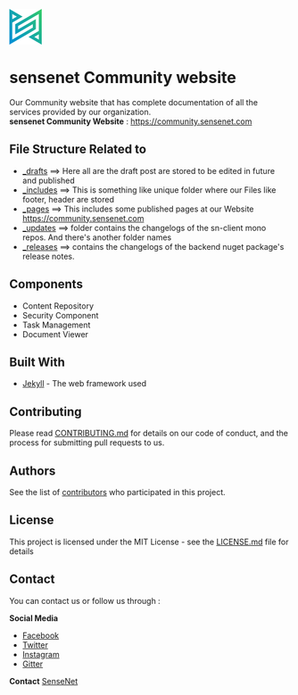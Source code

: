 <p align="left">
  <a href="https://community.sensenet.com/">
    <img src="img/sensenet-logo.png" alt="sensenet Community Logo">
  </a>
</p>

# sensenet Community website

Our Community website that has complete documentation of all the services provided by our organization.<br/>
<b>sensenet Community Website</b> : https://community.sensenet.com 


## File Structure Related to 
 - [_drafts](_drafts)   ==> Here all are the draft post are stored to be edited in future and published 
 - [_includes](_includes)  ==> This is something like unique folder where our Files like footer, header are stored
 - [_pages](_pages)   ==> This includes some published pages at our Website https://community.sensenet.com
 - [_updates](_updates)   ==> folder contains the changelogs of the sn-client mono repos. And there's another folder names
 - [_releases](_releases)  ==> contains the changelogs of the backend nuget package's release notes.
 


## Components

 - Content Repository
 - Security Component
 - Task Management
 - Document Viewer

## Built With

* [Jekyll](https://jekyllrb.com/) - The web framework used

## Contributing

Please read [CONTRIBUTING.md](CONTRIBUTING.md) for details on our code of conduct, and the process for submitting pull requests to us.

## Authors 
See the list of [contributors](https://github.com/SenseNet/sensenet.github.io/graphs/contributors) who participated in this project.

## License

This project is licensed under the MIT License - see the [LICENSE.md](https://github.com/SenseNet/sensenet.github.io/blob/master/LICENSE) file for details

## Contact

You can contact us or follow us through :<p>
 <b>Social Media</b>
 - [Facebook][fb]
 - [Twitter][twitter]
 - [Instagram][insta]
 - [Gitter][gitter] <p>
  
 <b>Contact</b> [SenseNet][sensenet]

[fb]: https://www.facebook.com/sensenetcsp/
[twitter]: https://twitter.com/sensenet
[insta]: https://www.instagram.com/sensenetinside/
[gitter]: https://gitter.im/SenseNet/sensenet
[sensenet]: https://www.sensenet.com/contact-us
